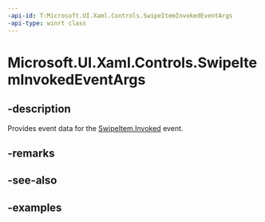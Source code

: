 ```yaml
---
-api-id: T:Microsoft.UI.Xaml.Controls.SwipeItemInvokedEventArgs
-api-type: winrt class
---
```


<!-- Class syntax.
public class SwipeItemInvokedEventArgs 
-->

# Microsoft.UI.Xaml.Controls.SwipeItemInvokedEventArgs

## -description

Provides event data for the [SwipeItem.Invoked](swipeitem_invoked.md) event.

## -remarks

## -see-also

## -examples

